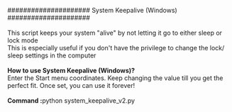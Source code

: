 ##################### System Keepalive (Windows) #####################
<br><br>This script keeps your system "alive" by not letting it go to either sleep or lock mode<br>This is especially useful if you don't have the privilege to change the lock/ sleep settings in the computer<br><br><b>How to use System Keepalive (Windows)?</b><br>Enter the Start menu coordinates. Keep changing the value till you get the perfect fit. Once set, you can use it forever!<br><br><b>Command :</b>python system_keepalive_v2.py